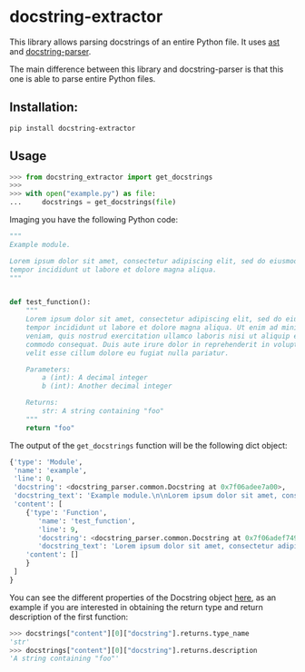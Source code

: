 # docstring-extractor

This library allows parsing docstrings of an entire Python file. It uses [ast](https://docs.python.org/3/library/ast.html) and [docstring-parser](https://github.com/rr-/docstring_parser).

The main difference between this library and docstring-parser is that this one is able to parse entire Python files.

## Installation:
`pip install docstring-extractor`

## Usage

```python
>>> from docstring_extractor import get_docstrings
>>>
>>> with open("example.py") as file:
...     docstrings = get_docstrings(file)
```

Imaging you have the following Python code:
```python
"""
Example module.

Lorem ipsum dolor sit amet, consectetur adipiscing elit, sed do eiusmod
tempor incididunt ut labore et dolore magna aliqua.
"""


def test_function():
    """
    Lorem ipsum dolor sit amet, consectetur adipiscing elit, sed do eiusmod
    tempor incididunt ut labore et dolore magna aliqua. Ut enim ad minim
    veniam, quis nostrud exercitation ullamco laboris nisi ut aliquip ex ea
    commodo consequat. Duis aute irure dolor in reprehenderit in voluptate
    velit esse cillum dolore eu fugiat nulla pariatur.

    Parameters:
        a (int): A decimal integer
        b (int): Another decimal integer

    Returns:
        str: A string containing "foo"
    """
    return "foo"
```

The output of the `get_docstrings` function will be the following dict object:

```python
{'type': 'Module',
 'name': 'example',
 'line': 0,
 'docstring': <docstring_parser.common.Docstring at 0x7f06adee7a00>,
 'docstring_text': 'Example module.\n\nLorem ipsum dolor sit amet, consectetur adipiscing elit, sed do eiusmod\ntempor incididunt ut labore et dolore magna aliqua.',
 'content': [
    {'type': 'Function',
       'name': 'test_function',
       'line': 9,
       'docstring': <docstring_parser.common.Docstring at 0x7f06adef7490>,
       'docstring_text': 'Lorem ipsum dolor sit amet, consectetur adipiscing elit, sed do eiusmod\ntempor incididunt ut labore et dolore magna aliqua. Ut enim ad minim\nveniam, quis nostrud exercitation ullamco laboris nisi ut aliquip ex ea\ncommodo consequat. Duis aute irure dolor in reprehenderit in voluptate\nvelit esse cillum dolore eu fugiat nulla pariatur.\n\nParameters:\n    a (int): A decimal integer\n    b (int): Another decimal integer\n\nReturns:\n    str: A string containing "foo"',
    'content': []
    }
 ]
}
```

You can see the different properties of the Docstring object [here](https://github.com/rr-/docstring_parser/blob/master/docstring_parser/common.py), as an example if you are interested in obtaining the return type and return description of the first function:

```python
>>> docstrings["content"][0]["docstring"].returns.type_name
'str'
>>> docstrings["content"][0]["docstring"].returns.description
'A string containing "foo"'
```
